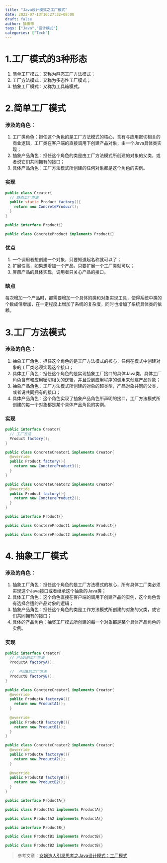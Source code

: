 ```yaml
---
title: "Java设计模式之工厂模式"
date: 2022-07-13T10:27:32+08:00
draft: false
author: 插画师
tags: ["Java","设计模式"]
categories: ["Tech"]
---
```


# 1.工厂模式的3种形态

1. 简单工厂模式：又称为静态工厂方法模式；
2. 工厂方法模式：又称为多态性工厂模式；
3. 抽象工厂模式：又称为工具箱模式。



# 2.简单工厂模式

### 涉及的角色：

1. 工厂类角色：担任这个角色的是工厂方法模式的核心，含有与应用密切相关的商业逻辑，工厂类在客户端的直接调用下创建产品对象，由一个Java具体类实现；
2. 抽象产品角色：担任这个角色的类是由工厂方法模式所创建的对象的父类，或者说它们共同拥有的接口；
3. 具体产品角色：工厂方法模式所创建的任何对象都是这个角色的实例。

### 实现

```Java
public class Creator{
  // 静态工厂方法
  public static Product factory(){
    return new ConcreteProducr();
  }
}
```



```Java
public interface Product{}
```



```Java
public class ConcreteProduct implements Product{}
```

### 优点

1. 一个调用者想创建一个对象，只要知道起名称就可以了；
2. 扩展性高，如果想增加一个产品，只要扩展一个工厂类就可以；
3. 屏蔽产品的具体实现，调用者只关心产品的接口。

### 缺点

每次增加一个产品时，都需要增加一个具体的类和对象实现工具，使得系统中类的个数成倍增加，在一定程度上增加了系统的复杂度，同时也增加了系统具体类的依赖。



# 3.工厂方法模式

### 涉及的角色：

1. 抽象工厂角色：担任这个角色的是工厂方法模式的核心，任何在模式中创建对象的工厂类必须实现这个接口；
2. 具体工厂角色：担任这个角色的是实现抽象工厂接口的具体Java类，具体工厂角色含有和应用密切相关的逻辑，并且受到应用程序的调用来创建产品对象；
3. 抽象产品角色：工厂方法模式所创建的对象的超类型，产品对象共同的父类，或者说共同拥有的接口；
4. 具体产品角色：这个角色实现了抽象产品角色所声明的接口，工厂方法模式所创建的每一个对象都是某个具体产品角色的实例。

### 实现

```Java
public interface Creator{
  // 工厂方法
  Product factory();
}
```



```Java
public class ConcreteCreator1 implements Creator{
  @override
  public Product factory(){
    return new ConctereProduct1();
  }
}
```



```Java
public class ConcreteCreator2 implements Creator{
  @override
  public Product factory(){
    return new ConctereProduct2();
  }
}
```



```Java
public interface Product{}
```



```Java
public class ConctereProduct1 implements Product{}
```



```Java
public class ConctereProduct2 implements Product{}
```



# 4. 抽象工厂模式

### 涉及的角色：

1. 抽象工厂角色：担任这个角色的是工厂方法模式的核心，所有具体工厂类必须实现这个Java接口或者继承这个抽象的Java类；
2. 具体工厂角色：这个角色直接在客户端的调用下创建产品的实例，这个角色含有选择合适的产品对象的逻辑；
3. 抽象产品角色：担任这个角色的类是工作方法模式所创建的对象的父类，或它们共同拥有的接口；
4. 具体的产品角色：抽奖工厂模式所创建的每一个对象都是某个具体产品角色的实例。



### 实现

```Java
public interface Creator{
  // 产品A的工厂方法
  ProductA factoryA();
  
  //  产品B的工厂方法
  ProductB factoryB();
}
```



```Java
public class ConctereCreator1 implements Creator{
  @override
  public ProductA factoryA(){
    return new ProductA1();
  }
  
  @override
  public ProductB factoryB(){
    return new ProductB1();
  }
}
```



```Java
public class ConcreteCreator2 implements Creator{
  @override
  public ProductA factoryA(){
    return new ProductA2();
  }
  
  @override
  public ProductB factoryB(){
    return new ProductB2();
  }
}
```



```Java
public interface ProductA{}
```



```Java
public class ProductA1 implements ProductA{}
```



```Java
public class ProductA2 implements ProductA{}
```



```Java
public interface ProductB{}
```



```Java
public class ProductB1 implements ProductB{}
```



```Java
public class ProductB2 implements ProductB{}
```



> 参考文章：[女娲造人引发思考之Java设计模式：工厂模式](https://juejin.cn/post/6864562241199751182#heading-8)
